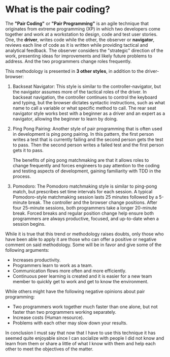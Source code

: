 # What is the pair coding?

The __"Pair Coding"__ or __"Pair Programming"__ is an agile technique that originates from extreme programming (XP) in which two developers come together and work at a workstation to design, code and test user stories. One, the __driver__, writes code while the other, the observer or __navigator__, reviews each line of code as it is written while providing tactical and analytical feedback. The observer considers the "strategic" direction of the work, presenting ideas for improvements and likely future problems to address. And the two programmers change roles frequently.

This methodology is presented in __3 other styles__, in addition to the driver-browser:

1. Backseat Navigator: This style is similar to the controller-navigator, but the navigator assumes more of the tactical roles of the driver. In backseat navigation, the controller continues to control the keyboard and typing, but the browser dictates syntactic instructions, such as what name to call a variable or what specific method to call. The rear seat navigator style works best with a beginner as a driver and an expert as a navigator, allowing the beginner to learn by doing.

2. Ping Pong Pairing: Another style of pair programming that is often used in development is ping pong pairing. In this pattern, the first person writes a test that is currently failing and the second person gets the test to pass. Then the second person writes a failed test and the first person gets it to pass.

    The benefits of ping pong matchmaking are that it allows roles to change frequently and forces engineers to pay attention to the coding and testing aspects of development, gaining familiarity with TDD in the process.

3. Pomodoro: The Pomodoro matchmaking style is similar to ping-pong match, but prescribes set time intervals for each session. A typical Pomodoro-style matchmaking session lasts 25 minutes followed by a 5-minute break. The controller and the browser change positions. After four 25-minute sessions, both programmers take a longer 20-minute break. Forced breaks and regular position change help ensure both programmers are always productive, focused, and up-to-date when a session begins.

While it is true that this trend or methodology raises doubts, only those who have been able to apply it are those who can offer a positive or negative comment on said methodology.
Some will be in favor and give some of the following arguments:
- Increases productivity.
- Programmers learn to work as a team.
- Communication flows more often and more efficiently.
- Continuous peer learning is created and it is easier for a new team member to quickly get to work and get to know the environment.

While others might have the following negative opinions about pair programming:
- Two programmers work together much faster than one alone, but not faster than two programmers working separately.
- Increase costs (Human resource).
- Problems with each other may slow down your results.

In conclusion I must say that now that I have to use this technique it has seemed quite enjoyable since I can socialize with people I did not know and learn from them or share a little of what I know with them and help each other to meet the objectives of the matter.
